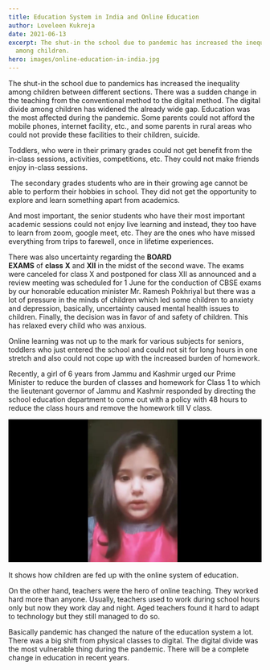 ```yaml
---
title: Education System in India and Online Education
author: Loveleen Kukreja
date: 2021-06-13
excerpt: The shut-in the school due to pandemic has increased the inequality
  among children.
hero: images/online-education-in-india.jpg
---
```

The shut-in the school due to pandemics has increased the inequality among children between different sections. There was a sudden change in the teaching from the conventional method to the digital method. The digital divide among children has widened the already wide gap. Education was the most affected during the pandemic. Some parents could not afford the mobile phones, internet facility, etc., and some parents in rural areas who could not provide these facilities to their children, suicide.

Toddlers, who were in their primary grades could not get benefit from the in-class sessions, activities, competitions, etc. They could not make friends enjoy in-class sessions.

 The secondary grades students who are in their growing age cannot be able to perform their hobbies in school. They did not get the opportunity to explore and learn something apart from academics.

And most important, the senior students who have their most important academic sessions could not enjoy live learning and instead, they too have to learn from zoom, google meet, etc. They are the ones who have missed everything from trips to farewell, once in lifetime experiences.

There was also uncertainty regarding the **BOARD EXAMS** of **class** **X** and **XII** in the midst of the second wave. The exams were canceled for class X and postponed for class XII as announced and a review meeting was scheduled for 1 June for the conduction of CBSE exams by our honorable education minister Mr. Ramesh Pokhriyal but there was a lot of pressure in the minds of children which led some children to anxiety and depression, basically, uncertainty caused mental health issues to children. Finally, the decision was in favor of and safety of children. This has relaxed every child who was anxious.

Online learning was not up to the mark for various subjects for seniors, toddlers who just entered the school and could not sit for long hours in one stretch and also could not cope up with the increased burden of homework.

Recently, a girl of 6 years from Jammu and Kashmir urged our Prime Minister to reduce the burden of classes and homework for Class 1 to which the lieutenant governor of Jammu and Kashmir responded by directing the school education department to come out with a policy with 48 hours to reduce the class hours and remove the homework till V class.

![6 Message to Prime Minister to reduce burden classes](images/kashmiri-girl-message-to-modi-ji.jpeg "6 Message to Prime Minister to reduce burden classes")

It shows how children are fed up with the online system of education.

On the other hand, teachers were the hero of online teaching. They worked hard more than anyone. Usually, teachers used to work during school hours only but now they work day and night. Aged teachers found it hard to adapt to technology but they still managed to do so.

Basically pandemic has changed the nature of the education system a lot. There was a big shift from physical classes to digital. The digital divide was the most vulnerable thing during the pandemic. There will be a complete change in education in recent years.